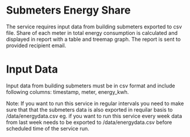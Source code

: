 # Submeters Energy Share 
The service requires input data from building submeters exported to csv file. Share of each meter in total energy consumption is calculated and displayed in report with a table and treemap graph. The report is sent to provided recipient email. 

# Input Data 

Input data from building submeters must be in csv format and include following columns: timestamp, meter, energy_kwh. <br />

Note: If you want to run this service in regular intervals you need to make sure that that the submeters data is also exported in requilar basis to /data/energydata.csv
eg. if you want to run this service every week data from last week needs to be exported to /data/energydata.csv  before scheduled time of the service run. 


